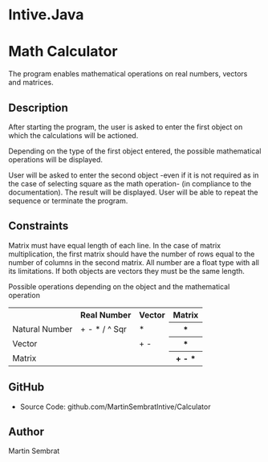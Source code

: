 # Intive.Java
# Math Calculator


The program enables mathematical operations on real numbers, vectors and matrices.

## Description


After starting the program, the user is asked to enter the first object on which the calculations will be actioned.

Depending on the type of the first object entered, the possible mathematical operations will be displayed.

User will be asked to enter the second object -even if it is not required as in the case of selecting square as the math operation- (in compliance to the documentation). 
The result will be displayed. User will be able to repeat the sequence or terminate the program.

## Constraints
Matrix must have equal length of each line. 
In the case of matrix multiplication, the first matrix should have the number of rows equal to the number of columns in the second matrix.
All number are a float type with all its limitations.
If both objects are vectors they must be the same length. 

Possible operations depending on the object and the mathematical operation
<table style="width:100%">
  <tr>
    <th></th>
    <th>Real Number</th>
    <th>Vector</th>
     <th>Matrix</th>
  </tr>
  <tr>
    <td>Natural Number</td>
    <td>+ - * / ^ Sqr</td>
    <td>*</td>
     <th>*</th>
  </tr>
  <tr>
    <td>Vector</td>
    <td></td>
    <td>+ -</td>
     <th>*</th>
  </tr>
    <tr>
    <td>Matrix</td>
    <td></td>
    <td></td>
     <th>+ - *</th>
  </tr>
</table>


## GitHub

* Source Code: github.com/MartinSembratIntive/Calculator

## Author

Martin Sembrat
